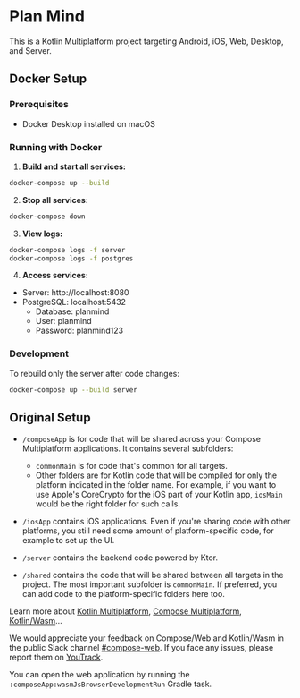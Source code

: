 # Plan Mind

This is a Kotlin Multiplatform project targeting Android, iOS, Web, Desktop, and Server.

## Docker Setup

### Prerequisites

- Docker Desktop installed on macOS

### Running with Docker

1. **Build and start all services:**

```bash
docker-compose up --build
```

2. **Stop all services:**

```bash
docker-compose down
```

3. **View logs:**

```bash
docker-compose logs -f server
docker-compose logs -f postgres
```

4. **Access services:**

- Server: http://localhost:8080
- PostgreSQL: localhost:5432
    - Database: planmind
    - User: planmind
    - Password: planmind123

### Development

To rebuild only the server after code changes:

```bash
docker-compose up --build server
```

## Original Setup

* `/composeApp` is for code that will be shared across your Compose Multiplatform applications.
  It contains several subfolders:
    - `commonMain` is for code that's common for all targets.
  - Other folders are for Kotlin code that will be compiled for only the platform indicated in the folder name.
    For example, if you want to use Apple's CoreCrypto for the iOS part of your Kotlin app,
    `iosMain` would be the right folder for such calls.

* `/iosApp` contains iOS applications. Even if you're sharing code with other platforms,
  you still need some amount of platform-specific code, for example to set up the UI.

* `/server` contains the backend code powered by Ktor.

* `/shared` contains the code that will be shared between all targets in the project.
  The most important subfolder is `commonMain`. If preferred, you can add code to the platform-specific folders here too.

Learn more about [Kotlin Multiplatform](https://www.jetbrains.com/help/kotlin-multiplatform-dev/get-started.html),
[Compose Multiplatform](https://github.com/JetBrains/compose-multiplatform/#compose-multiplatform),
[Kotlin/Wasm](https://kotl.in/wasm/)…

We would appreciate your feedback on Compose/Web and Kotlin/Wasm in the public Slack channel [#compose-web](https://slack-chats.kotlinlang.org/c/compose-web).
If you face any issues, please report them on [YouTrack](https://youtrack.jetbrains.com/newIssue?project=CMP).

You can open the web application by running the `:composeApp:wasmJsBrowserDevelopmentRun` Gradle task.